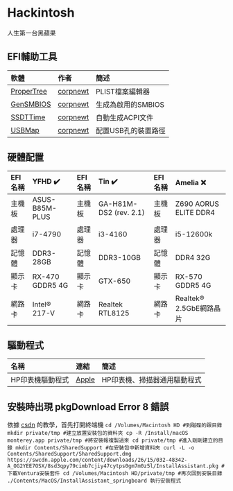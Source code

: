 # Hackintosh
人生第一台黑蘋果

## EFI輔助工具
| 軟體                                                 | 作者                                     | 簡述              |
| :--------------------------------------------------- |:----------------------------------------| :-----------------|
| [ProperTree](https://github.com/corpnewt/ProperTree) | [corpnewt](https://github.com/corpnewt) | PLIST檔案編輯器    |
| [GenSMBIOS](https://github.com/corpnewt/GenSMBIOS)   | [corpnewt](https://github.com/corpnewt) | 生成為啟用的SMBIOS |
| [SSDTTime](https://github.com/corpnewt/SSDTTime)     | [corpnewt](https://github.com/corpnewt) | 自動生成ACPI文件   |
| [USBMap](https://github.com/corpnewt/USBMap)         | [corpnewt](https://github.com/corpnewt) | 配置USB孔的裝置路徑 |

## 硬體配置
| EFI名稱| YFHD ✔️        |    EFI名稱| Tin ✔️                |     EFI名稱| Amelia ❌             |
| :----- |:---------------|    :----- |:----------------------|     :----- |:----------------------|
| 主機板 | ASUS-B85M-PLUS |    主機板 | GA-H81M-DS2 (rev. 2.1) |     主機板 | Z690 AORUS ELITE DDR4  |
| 處理器 | i7-4790        |    處理器 | i3-4160                |     處理器 | i5-12600k              |
| 記憶體 | DDR3-28GB      |    記憶體 | DDR3-10GB              |     記憶體 | DDR4 32G               |
| 顯示卡 | RX-470 GDDR5 4G|    顯示卡 | GTX-650                |     顯示卡 | RX-570 GDDR5 4G        |
| 網路卡 | Intel® 217-V   |    網路卡 | Realtek RTL8125        |     網路卡 | Realtek® 2.5GbE網路晶片 |

## 驅動程式
| 名稱            | 連結                                                                       | 簡述                        |
| :-----          |:---------------                                                            |    :-----                  |
| HP印表機驅動程式 | [Apple](https://support.apple.com/kb/DL1888?viewlocale=zh_TW&locale=en_US) | HP印表機、掃描器通用驅動程式 |

## 安裝時出現 pkgDownload Error 8 錯誤
依據 [csdn](https://blog.csdn.net/qq_38017558/article/details/123171466) 的教學，首先打開終端機
``
cd /Volumes/Macintosh HD #到磁碟的跟目錄
mkdir private/tmp #建立放置安裝包的資料夾
cp -R /Install/macOS monterey.app private/tmp #將安裝報複製過來
cd private/tmp #進入剛剛建立的目錄
mkdir Contents/SharedSupport #在安裝包中新增資料夾
curl -L -o Contents/SharedSupport/SharedSupport.dmg https://swcdn.apple.com/content/downloads/26/15/032-48342-A_OG2YEE7OSX/8sd3qpy79cimb7cjiy47cytps0gm7m0z5l/InstallAssistant.pkg #下載Ventura安裝套件
cd /Volumes/Macintosh HD/private/tmp #再次回到安裝目錄
./Contents/MacOS/InstallAssistant_springboard 執行安裝程式
``
